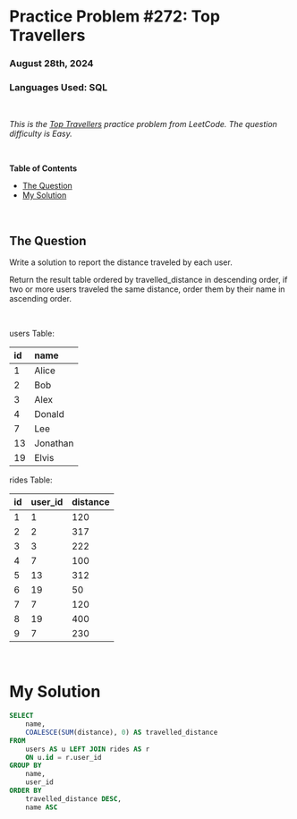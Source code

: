 # **Practice Problem #272: Top Travellers**
### August 28th, 2024
### Languages Used: SQL

<br>

*This is the [Top Travellers](https://leetcode.com/problems/top-travellers/description/) practice problem from LeetCode. The question difficulty is Easy.*

<br>

**Table of Contents**

-   [The Question](#the-question)
-   [My Solution](#my-solution)
  
<br>

## The Question

Write a solution to report the distance traveled by each user.

Return the result table ordered by travelled_distance in descending order, if two or more users traveled the same distance, order them by their name in ascending order.

<br>

users Table:

| id   | name      |
|:-----|:----------|
| 1    | Alice     |
| 2    | Bob       |
| 3    | Alex      |
| 4    | Donald    |
| 7    | Lee       |
| 13   | Jonathan  |
| 19   | Elvis     |

rides Table:

| id   | user_id  | distance |
|:-----|:---------|:---------|
| 1    | 1        | 120      |
| 2    | 2        | 317      |
| 3    | 3        | 222      |
| 4    | 7        | 100      |
| 5    | 13       | 312      |
| 6    | 19       | 50       |
| 7    | 7        | 120      |
| 8    | 19       | 400      |
| 9    | 7        | 230      |

<br>

# My Solution

``` SQL
SELECT
    name,
    COALESCE(SUM(distance), 0) AS travelled_distance
FROM
    users AS u LEFT JOIN rides AS r
    ON u.id = r.user_id
GROUP BY
    name,
    user_id
ORDER BY
    travelled_distance DESC,
    name ASC
```
